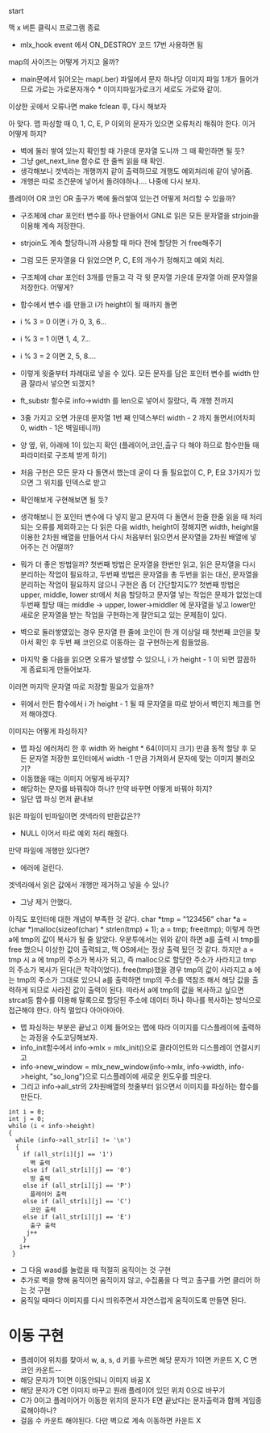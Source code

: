 start

맥 x 버튼 클릭시 프로그램 종료
- mlx_hook event  에서 ON_DESTROY 코드 17번 사용하면 됨

map의 사이즈는 어떻게 가지고 올까?
- main문에서 읽어오는 map(.ber) 파일에서 문자 하나당 이미지 파일 1개가 들어가므로 가로는 가로문자개수 * 이미지파일가로크기
  세로도 가로와 같이.

이상한 곳에서 오류나면 make fclean 후, 다시 해보자

아 맞다. 맵 파싱할 때 0, 1, C, E, P 이외의 문자가 있으면 오류처리 해줘야 한다. 이거 어떻게 하지?
- 벽에 둘러 쌓여 있는지 확인할 때 가운데 문자열 도니까 그 때 확인하면 될 듯?
- 그냥 get_next_line 함수로 한 줄씩 읽을 때 확인.
- 생각해보니 겟넥라는 개행까지 같이 출력하므로 개행도 예외처리에 같이 넣어줌.
- 개행은 따로 조건문에 넣어서 돌려야하나.... 나중에 다시 보자.

플레이어 OR 코인 OR 출구가 벽에 둘러쌓여 있는건 어떻게 처리할 수 있을까?
- 구조체에 char 포인터 변수를 하나 만들어서 GNL로 읽은 모든 문자열을 strjoin을 이용해 계속 저장한다.
- strjoin도 계속 할당하니까 사용할 때 마다 전에 할당한 거 free해주기
- 그럼 모든 문자열을 다 읽었으면 P, C, E의 개수가 정해지고 예외 처리.
- 구조체에 char 포인터 3개를 만들고 각 각 윗 문자열 가운데 문자열 아래 문자열을 저장한다. 어떻게?
- 함수에서 변수 i를 만들고 i가 height이 될 때까지 돌면
- i % 3 = 0 이면 i 가 0, 3, 6...
- i % 3 = 1 이면 1, 4, 7...
- i % 3 = 2 이면 2, 5, 8....
- 이렇게 윗줄부터 차례대로 넣을 수 있다. 모든 문자를 담은 포인터 변수를 width 만큼 잘라서 넣으면 되겠지?
- ft_substr 함수로 info->width 를 len으로 넣어서 잘랐다, 즉 개행 전까지
- 3줄 가지고 오면 가운데 문자열 1번 째 인덱스부터 width - 2 까지 돌면서(어차피 0, width - 1은 벽일테니까)
- 양 옆, 위, 아래에 1이 있는지 확인 (플레이어,코인,출구 다 해야 하므로 함수만들 때 파라미터로 구조체 받게 하기)
- 처음 구현은 모든 문자 다 돌면서 했는데 굳이 다 돌 필요없이 C, P, E요 3가지가 있으면 그 위치를 인덱스로 받고
- 확인해보게 구현해보면 될 듯?
- 생각해보니 한 포인터 변수에 다 넣지 말고 문자여 다 돌면서 한줄 한줄 읽을 때 처리되는 오류를 제외하고는 다 읽은 다음 width, height이 정해지면 width, height을 이용한 2차원 배열을 만들어서 다시 처음부터 읽으면서 문자열을 2차원 배열에 넣어주는 건 어떨까?
- 뭐가 더 좋은 방법일까? 첫번째 방법은 문자열을 한번만 읽고, 읽은 문자열을 다시 분리하는 작업이 필요하고, 두번째 방법은 문자열을 총 두번을 읽는 대신, 문자열을 분리하는 작업이 필요하지 않으니 구현은 좀 더 간단할지도?? 첫번째 방법은 upper, middle, lower str에서 처음 할당하고 문자열 넣는 작업은 문제가 없었는데 두번째 할당 때는 middle -> upper, lower->middler 에 문자열을 넣고 lower만 새로운 문자열을 받는 작업을 구현하는게 잘안되고 있는 문제점이 있다. 

- 벽으로 둘러쌓였있는 경우 문자열 한 줄에 코인이 한 개 이상일 때 첫번째 코인을 찾아서 확인 후 두번 째 코인으로 이동하는 걸 구현하는게 힘들었음. 
- 마지막 줄 다음을 읽으면 오류가 발생할 수 있으니, i 가 height - 1 이 되면 깔끔하게 종료되게 만들어보자.

이러면 마지막 문자열 따로 저장할 필요가 있을까?
- 위에서 만든 함수에서 i 가 height - 1 될 때 문자열을 따로 받아서 벽인지 체크를 먼저 해야겠다.

이미지는 어떻게 파싱하지?
- 맵 파싱 에러처리 한 후 width 와 height * 64(이미지 크기) 만큼 동적 할당 후 모든 문자열 저장한 포인터에서 width -1 만큼 가져와서 문자에 맞는 이미지 불러오기?
- 이동했을 때는 이미지 어떻게 바꾸지?
- 해당하는 문자를 바꿔줘야 하나? 만약 바꾸면 어떻게 바꿔야 하지?
- 일단 맵 파싱 먼저 끝내보


읽은 파일이 빈파일이면 겟넥라의 반환값은??
- NULL 이어서 따로 예외 처리 해줬다.

만약 파일에 개행만 있다면?
- 에러에 걸린다.

겟넥라에서 읽은 값에서 개행만 제거하고 넣을 수 있나?
- 그냥 제거 안했다.

아직도 포인터에 대한 개념이 부족한 것 같다.
char *tmp = "123456"
char *a = (char *)malloc(sizeof(char) * strlen(tmp) + 1);
a = tmp;
free(tmp);
이렇게 하면 a에 tmp의 값이 복사가 될 줄 알았다.
우분투에서는 위와 같이 하면 a를 출력 시 tmp를 free 했으니 이상한 값이 출력되고,
맥 OS에서는 정상 출력 됬던 것 같다. 
하지만 a = tmp 시 a 에 tmp의 주소가 복사가 되고, 즉 malloc으로 할당한 주소가 사라지고 tmp의 주소가 복사가 된다(큰 착각이었다). free(tmp)했을 경우 tmp의 값이 사라지고 a 에는 tmp의 주소가 그대로 있으니 a를 출력하면 tmp의 주소를 역참조 해서 해당 값을 출력하게 되므로 사라진 값이 출력이 된다.
따라서 a에 tmp의 값을 복사하고 싶으면 strcat등 함수를 이용해 말록으로 할당된 주소에 데이터 하나 하나를 복사하는 방식으로 접근해야 한다. 아직 멀었다 아아아아아.

- 맵 파싱하는 부분은 끝났고 이제 들어오는 맵에 따라 이미지를 디스플레이에 출력하는 과정을 수도코딩해보자.
- info_init함수에서 info->mlx = mlx_init()으로 클라이언트와 디스플레이 연결시키고
- info->new_window = mlx_new_window(info->mlx, info->width, info->height, "so_long")으로 디스플레이에 새로운 윈도우를 띄운다.
- 그리고 info->all_str의 2차원배열의 첫줄부터 읽으면서 이미지를 파싱하는 함수를 만든다.
```
int i = 0;
int j = 0;
while (i < info->height)
{
  while (info->all_str[i] != '\n')
  {
    if (all_str[i][j] == '1')
      벽 출력
    else if (all_str[i][j] == '0')
      땅 출력
    else if (all_str[i][j] == 'P')
      플레이어 출력
    else if (all_str[i][j] == 'C')
      코인 출력
    else if (all_str[i][j] == 'E')
      출구 출력
     j++
    }
   i++
 }
 ```
 -  그 다음 wasd를 눌렀을 때 적절히 움직이는 것 구현
 -  추가로 벽을 향해 움직이면 움직이지 않고, 수집품을 다 먹고 출구를 가면 클리어 하는 것 구현
 -  움직일 때마다 이미지를 다시 띄워주면서 자연스럽게 움직이도록 만들면 된다.

# 이동 구현
- 플레이어 위치를 찾아서 w, a, s, d 키를 누르면 해당 문자가 1이면 카운트 X, C 면 코인 카운트-- 
- 해당 문자가 1이면 이동안되니 이미지 바꿈 X
- 해당 문자가 C면 이미지 바꾸고 원래 플레이어 있던 위치 0으로 바꾸기
- C가 0이고 플레이어가 이동한 위치의 문자가 E면 끝났다는 문자출력과 함께 게임종료해야하나?
- 걸음 수 카운트 해야된다. 다만 벽으로 계속 이동하면 카운트 X